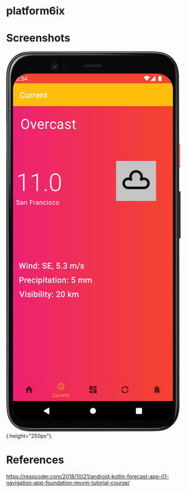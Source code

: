 # platform6ix


# Screenshots

![Screenshot1](https://github.com/arunabhdas/platform6ix/blob/main/screenshots/screenshot_current_fragment_1.png){:height="250px"}.

# References

https://resocoder.com/2018/10/21/android-kotlin-forecast-app-01-navigation-app-foundation-mvvm-tutorial-course/


